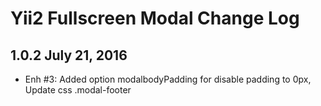 Yii2 Fullscreen Modal Change Log
=================================

1.0.2 July 21, 2016
---------------------

- Enh #3: Added option modalbodyPadding for disable padding to 0px, Update css .modal-footer
